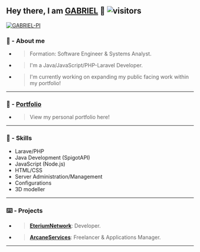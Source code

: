 ## Hey there, I am [GABRIEL](https://github.com/GABRIEL-PI) 👋 ![visitors](https://visitor-badge.glitch.me/badge?page_id=GABRIEL-PI)
[![GABRIEL-PI](https://github-readme-stats.vercel.app/api?username=GABRIEL-PI&show_icons=true&theme=dracula&count_private=true)](https://github.com/GABRIEL-PI)<br/>
### 🤵 - About me 
- > Formation: Software Engineer & Systems Analyst.
- > I'm a Java/JavaScript/PHP-Laravel Developer.
- > I'm currently working on expanding my public facing work within my portfolio!

------------
### 📖 - **[Portfolio](https://gabriel-pi.github.io/portifoliooo/ "Portfolio")**
- > View my personal portfolio here!
------------

### 📖 - Skills
- Larave/PHP
- Java Development (SpigotAPI)
- JavaScript (Node.js)
- HTML/CSS
- Server Administration/Management
- Configurations
- 3D modeller
------------

### ⌨️ - Projects
- > **[EteriumNetwork](https://discord.gg/M5xfHQxAFX "EteriumNetwork")**: Developer.
- > **[ArcaneServices](https://discord.gg/arcanestudios "ArcaneServices")**: Freelancer & Applications Manager.

------------
